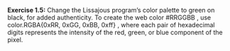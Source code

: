 **Exercise 1.5:** Change the Lissajous program’s color palette to green on black, for added authenticity. To create the web color #RRGGBB , use color.RGBA{0xRR, 0xGG, 0xBB, 0xff} , where each pair of hexadecimal digits represents the intensity of the red, green, or blue component of the pixel.
